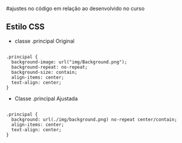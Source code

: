 #ajustes no código em relação ao desenvolvido no curso

## Estilo CSS
- classe .principal Original
<code>
.principal {
  background-image: url("img/Background.png");
  background-repeat: no-repeat;
  background-size: contain;
  align-items: center;
  text-align: center;
}
</code>

- Classe .principal Ajustada
<code>
.principal {
  background: url(./img/background.png) no-repeat center/contain; 
  align-items: center;
  text-align: center;
}
</code>

